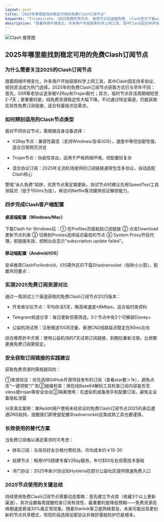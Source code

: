 ```yaml
---
layout: post
title: "2025年哪里能找到稳定可用的免费Clash订阅节点"
keywords: "Triumvirate, 2025免费机场节点, 香港节点加速器免费, clash官方下载windows, 订阅节点是什么意思"
description: "随着网络环境变化，许多用户开始探索科学上网工具，其中Clash因支持多协议、规则灵活成为热门选择。2025年的免费Clash订阅节点获取方式已与早年不同：首先，SSR等老协议逐渐被V2Ray和Trojan取代；其次，临时节点存活周期缩短至2-7天；更重要的是，纯免费资源稳定性大幅下降。不过通过特定渠道，仍能获取实验性免费订阅链接，适合轻量级浏览需求。"
---
```


![Clash 推荐图](https://clashjd.github.io/assets/img/免费机场节点推荐.png)

## 2025年哪里能找到稳定可用的免费Clash订阅节点

### 为什么需要关注2025的Clash订阅节点

随着网络环境变化，许多用户开始探索科学上网工具，其中Clash因支持多协议、规则灵活成为热门选择。2025年的免费Clash订阅节点获取方式已与早年不同：首先，SSR等老协议逐渐被V2Ray和Trojan取代；其次，临时节点存活周期缩短至2-7天；更重要的是，纯免费资源稳定性大幅下降。不过通过特定渠道，仍能获取实验性免费订阅链接，适合轻量级浏览需求。

### 如何辨别适用的Clash节点类型

面对不同协议节点，需根据自身设备选择：

- V2Ray节点：兼容性最佳（支持Windows/安卓/iOS），速度中等但加密性强，适合日常网页浏览

- Trojan节点：伪装性突出，适用于严格网络环境，但配置较复杂

- 混合协议订阅：2025年主流机场提供的订阅链接通常包含多协议，自动适配Clash核心

警惕"永久免费"陷阱，优质节点需定期更新。测试节点时建议先用SpeedTest工具测延迟（低于150ms为佳），再访问Netflix等流媒体验证解锁能力。

### 四步完成Clash客户端配置

#### 桌面端配置（Windows/Mac）

下载Clash for Windows后：① 在Profiles页面粘贴订阅链接 ② 点击Download更新节点列表 ③ 切换到Proxies选择延迟最低的节点 ④ System Proxy开启代理。若链接失效，控制台会显示"subscription update failed"。

#### 移动端配置（Android/iOS）

安卓推荐ClashForAndroid，iOS需外区ID下载Shadowrocket（俗称小火箭）。配置共同要点：

### 实测2025免费订阅资源对比

通过一周测试三个渠道获取的免费Clash订阅节点2025版本：

- 开发者论坛节点：平均存活5天，晚高峰速度≤8Mbps，适合临时查资料

- Telegram频道分享：每日更新但需筛选，5个节点中有2个可解锁Disney+

- 公益机场试用：注册赠送10GB流量，香港CN2线路延迟稳定在80ms左右

综合推荐折中方案：使用公益机场的7天试用订阅链接，到期后重新注册。比频繁更换免费订阅更稳定。

### 安全获取订阅链接的实践建议

获取免费资源时需规避风险：

①来源验证：优先选择GitHub开源项目发布的订阅（查看star数＞1k），避免点击"一键领取"广告②链接检查：用在线Base64解码工具检查订阅内容是否含vless或trojan等安全协议③隔离使用：在虚拟机或备用手机配置订阅，避免主设备隐私泄露

分享真实案例：某Reddit用户使用未经验证的免费Clash订阅节点2025列表后遭遇DNS劫持，提醒我们即使是配置Shadowrocket这类成熟工具也要谨慎。

### 长效使用的替代方案

当免费订阅难以满足需求时可考虑：

- 拼车订阅：与信任好友合租付费机场，月均成本约￥15-30

- 自建节点：租用VPS搭建专属V2Ray服务，年付$50左右但需技术基础

- 冷门协议：2025年新兴协议如Hysteria在部分公益社区提供限速免费入口

### 2025节点使用的关键总结

持续使用免费Clash订阅节点需要动态策略：首先建立节点库（收藏3个以上更新渠道），其次设置每周提醒检查订阅有效性，最重要的是降低预期——免费资源高峰期速度衰减30%属正常现象。随着Starlink等卫星网络普及，未来可能出现更创新的节点共享模式，但现阶段选择加密协议并做好基础防护仍是根本。
